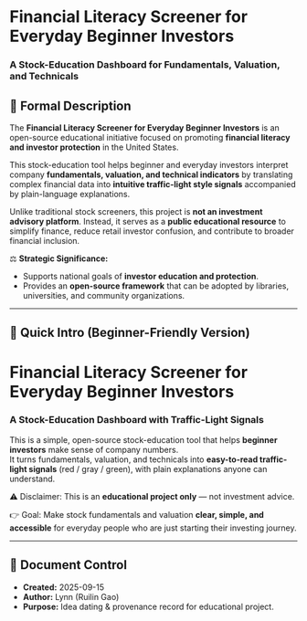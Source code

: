 # Financial Literacy Screener for Everyday Beginner Investors  
### A Stock-Education Dashboard for Fundamentals, Valuation, and Technicals  

## 📌 Formal Description   

The **Financial Literacy Screener for Everyday Beginner Investors** is an open-source educational initiative focused on promoting **financial literacy and investor protection** in the United States.  

This stock-education tool helps beginner and everyday investors interpret company **fundamentals, valuation, and technical indicators** by translating complex financial data into **intuitive traffic-light style signals** accompanied by plain-language explanations.  

Unlike traditional stock screeners, this project is **not an investment advisory platform**. Instead, it serves as a **public educational resource** to simplify finance, reduce retail investor confusion, and contribute to broader financial inclusion.  

⚖️ **Strategic Significance:**  
- Supports national goals of **investor education and protection**.  
- Provides an **open-source framework** that can be adopted by libraries, universities, and community organizations.   


---  

## 📌 Quick Intro (Beginner-Friendly Version)  

# Financial Literacy Screener for Everyday Beginner Investors  
### A Stock-Education Dashboard with Traffic-Light Signals  

This is a simple, open-source stock-education tool that helps **beginner investors** make sense of company numbers.  
It turns fundamentals, valuation, and technicals into **easy-to-read traffic-light signals** (red / gray / green), with plain explanations anyone can understand.  

⚠️ Disclaimer: This is an **educational project only** — not investment advice.  

👉 Goal: Make stock fundamentals and valuation **clear, simple, and accessible** for everyday people who are just starting their investing journey.  


---  

## 📅 Document Control  
- **Created:** 2025-09-15  
- **Author:** Lynn (Ruilin Gao)  
- **Purpose:** Idea dating & provenance record for educational project.  
